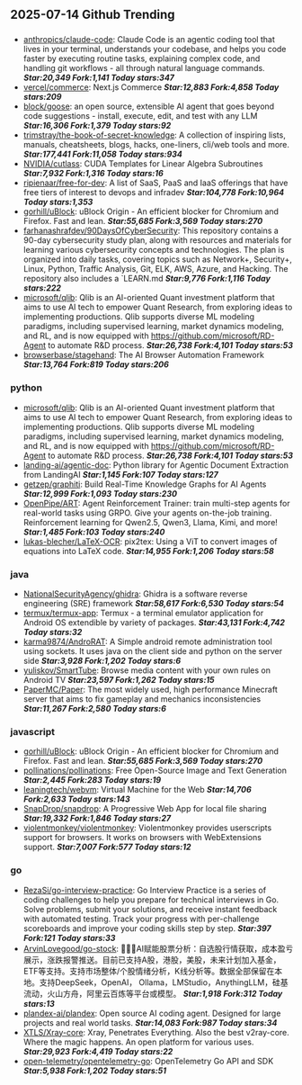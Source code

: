 ## 2025-07-14 Github Trending

### 
* [anthropics/claude-code](https://github.com/anthropics/claude-code): Claude Code is an agentic coding tool that lives in your terminal, understands your codebase, and helps you code faster by executing routine tasks, explaining complex code, and handling git workflows - all through natural language commands. ***Star:20,349 Fork:1,141 Today stars:347***
* [vercel/commerce](https://github.com/vercel/commerce): Next.js Commerce ***Star:12,883 Fork:4,858 Today stars:209***
* [block/goose](https://github.com/block/goose): an open source, extensible AI agent that goes beyond code suggestions - install, execute, edit, and test with any LLM ***Star:16,306 Fork:1,379 Today stars:92***
* [trimstray/the-book-of-secret-knowledge](https://github.com/trimstray/the-book-of-secret-knowledge): A collection of inspiring lists, manuals, cheatsheets, blogs, hacks, one-liners, cli/web tools and more. ***Star:177,441 Fork:11,058 Today stars:934***
* [NVIDIA/cutlass](https://github.com/NVIDIA/cutlass): CUDA Templates for Linear Algebra Subroutines ***Star:7,932 Fork:1,316 Today stars:16***
* [ripienaar/free-for-dev](https://github.com/ripienaar/free-for-dev): A list of SaaS, PaaS and IaaS offerings that have free tiers of interest to devops and infradev ***Star:104,778 Fork:10,964 Today stars:1,353***
* [gorhill/uBlock](https://github.com/gorhill/uBlock): uBlock Origin - An efficient blocker for Chromium and Firefox. Fast and lean. ***Star:55,685 Fork:3,569 Today stars:270***
* [farhanashrafdev/90DaysOfCyberSecurity](https://github.com/farhanashrafdev/90DaysOfCyberSecurity): This repository contains a 90-day cybersecurity study plan, along with resources and materials for learning various cybersecurity concepts and technologies. The plan is organized into daily tasks, covering topics such as Network+, Security+, Linux, Python, Traffic Analysis, Git, ELK, AWS, Azure, and Hacking. The repository also includes a `LEARN.md ***Star:9,776 Fork:1,116 Today stars:222***
* [microsoft/qlib](https://github.com/microsoft/qlib): Qlib is an AI-oriented Quant investment platform that aims to use AI tech to empower Quant Research, from exploring ideas to implementing productions. Qlib supports diverse ML modeling paradigms, including supervised learning, market dynamics modeling, and RL, and is now equipped with https://github.com/microsoft/RD-Agent to automate R&D process. ***Star:26,738 Fork:4,101 Today stars:53***
* [browserbase/stagehand](https://github.com/browserbase/stagehand): The AI Browser Automation Framework ***Star:13,764 Fork:819 Today stars:206***

### python
* [microsoft/qlib](https://github.com/microsoft/qlib): Qlib is an AI-oriented Quant investment platform that aims to use AI tech to empower Quant Research, from exploring ideas to implementing productions. Qlib supports diverse ML modeling paradigms, including supervised learning, market dynamics modeling, and RL, and is now equipped with https://github.com/microsoft/RD-Agent to automate R&D process. ***Star:26,738 Fork:4,101 Today stars:53***
* [landing-ai/agentic-doc](https://github.com/landing-ai/agentic-doc): Python library for Agentic Document Extraction from LandingAI ***Star:1,145 Fork:107 Today stars:127***
* [getzep/graphiti](https://github.com/getzep/graphiti): Build Real-Time Knowledge Graphs for AI Agents ***Star:12,999 Fork:1,093 Today stars:230***
* [OpenPipe/ART](https://github.com/OpenPipe/ART): Agent Reinforcement Trainer: train multi-step agents for real-world tasks using GRPO. Give your agents on-the-job training. Reinforcement learning for Qwen2.5, Qwen3, Llama, Kimi, and more! ***Star:1,485 Fork:103 Today stars:240***
* [lukas-blecher/LaTeX-OCR](https://github.com/lukas-blecher/LaTeX-OCR): pix2tex: Using a ViT to convert images of equations into LaTeX code. ***Star:14,955 Fork:1,206 Today stars:58***

### java
* [NationalSecurityAgency/ghidra](https://github.com/NationalSecurityAgency/ghidra): Ghidra is a software reverse engineering (SRE) framework ***Star:58,617 Fork:6,530 Today stars:54***
* [termux/termux-app](https://github.com/termux/termux-app): Termux - a terminal emulator application for Android OS extendible by variety of packages. ***Star:43,131 Fork:4,742 Today stars:32***
* [karma9874/AndroRAT](https://github.com/karma9874/AndroRAT): A Simple android remote administration tool using sockets. It uses java on the client side and python on the server side ***Star:3,928 Fork:1,202 Today stars:6***
* [yuliskov/SmartTube](https://github.com/yuliskov/SmartTube): Browse media content with your own rules on Android TV ***Star:23,597 Fork:1,262 Today stars:15***
* [PaperMC/Paper](https://github.com/PaperMC/Paper): The most widely used, high performance Minecraft server that aims to fix gameplay and mechanics inconsistencies ***Star:11,267 Fork:2,580 Today stars:6***

### javascript
* [gorhill/uBlock](https://github.com/gorhill/uBlock): uBlock Origin - An efficient blocker for Chromium and Firefox. Fast and lean. ***Star:55,685 Fork:3,569 Today stars:270***
* [pollinations/pollinations](https://github.com/pollinations/pollinations): Free Open-Source Image and Text Generation ***Star:2,445 Fork:283 Today stars:19***
* [leaningtech/webvm](https://github.com/leaningtech/webvm): Virtual Machine for the Web ***Star:14,706 Fork:2,633 Today stars:143***
* [SnapDrop/snapdrop](https://github.com/SnapDrop/snapdrop): A Progressive Web App for local file sharing ***Star:19,332 Fork:1,846 Today stars:27***
* [violentmonkey/violentmonkey](https://github.com/violentmonkey/violentmonkey): Violentmonkey provides userscripts support for browsers. It works on browsers with WebExtensions support. ***Star:7,007 Fork:577 Today stars:12***

### go
* [RezaSi/go-interview-practice](https://github.com/RezaSi/go-interview-practice): Go Interview Practice is a series of coding challenges to help you prepare for technical interviews in Go. Solve problems, submit your solutions, and receive instant feedback with automated testing. Track your progress with per-challenge scoreboards and improve your coding skills step by step. ***Star:397 Fork:121 Today stars:33***
* [ArvinLovegood/go-stock](https://github.com/ArvinLovegood/go-stock): 🦄🦄🦄AI赋能股票分析：自选股行情获取，成本盈亏展示，涨跌报警推送。目前已支持A股，港股，美股，未来计划加入基金，ETF等支持。支持市场整体/个股情绪分析，K线分析等。数据全部保留在本地。支持DeepSeek，OpenAI， Ollama，LMStudio，AnythingLLM，硅基流动，火山方舟，阿里云百炼等平台或模型。 ***Star:1,918 Fork:312 Today stars:13***
* [plandex-ai/plandex](https://github.com/plandex-ai/plandex): Open source AI coding agent. Designed for large projects and real world tasks. ***Star:14,083 Fork:987 Today stars:34***
* [XTLS/Xray-core](https://github.com/XTLS/Xray-core): Xray, Penetrates Everything. Also the best v2ray-core. Where the magic happens. An open platform for various uses. ***Star:29,923 Fork:4,419 Today stars:22***
* [open-telemetry/opentelemetry-go](https://github.com/open-telemetry/opentelemetry-go): OpenTelemetry Go API and SDK ***Star:5,938 Fork:1,202 Today stars:51***
